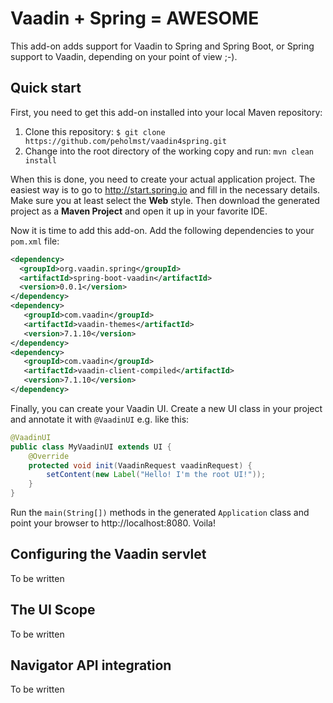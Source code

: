Vaadin + Spring = AWESOME
=========================

This add-on adds support for Vaadin to Spring and Spring Boot, or Spring support to Vaadin,
depending on your point of view ;-).

## Quick start ##

First, you need to get this add-on installed into your local Maven repository:

1. Clone this repository: ```$ git clone https://github.com/peholmst/vaadin4spring.git```
2. Change into the root directory of the working copy and run: ```mvn clean install```

When this is done, you need to create your actual application project. The easiest way is to go to http://start.spring.io and
fill in the necessary details. Make sure you at least select the **Web** style. Then download the generated project as a **Maven Project** and
open it up in your favorite IDE.

Now it is time to add this add-on. Add the following dependencies to your ```pom.xml``` file:

```xml
<dependency>
  <groupId>org.vaadin.spring</groupId>
  <artifactId>spring-boot-vaadin</artifactId>
  <version>0.0.1</version>
</dependency>
<dependency>
   <groupId>com.vaadin</groupId>
   <artifactId>vaadin-themes</artifactId>
   <version>7.1.10</version>
</dependency>
<dependency>
   <groupId>com.vaadin</groupId>
   <artifactId>vaadin-client-compiled</artifactId>
   <version>7.1.10</version>
</dependency>
```

Finally, you can create your Vaadin UI. Create a new UI class in your project and annotate it with ```@VaadinUI``` e.g. like this:

```java
@VaadinUI
public class MyVaadinUI extends UI {
    @Override
    protected void init(VaadinRequest vaadinRequest) {
        setContent(new Label("Hello! I'm the root UI!"));
    }
}
```

Run the ```main(String[])``` methods in the generated ```Application``` class and point your browser to http://localhost:8080. Voila!

## Configuring the Vaadin servlet ##

To be written

## The UI Scope ##

To be written

## Navigator API integration ##

To be written
